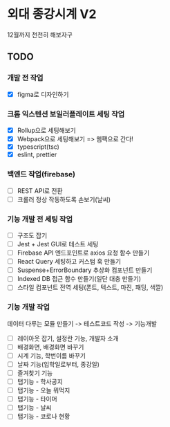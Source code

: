 # 외대 종강시계 V2

12월까지 천천히 해보자구

## TODO

### 개발 전 작업

- [x] figma로 디자인하기

### 크롬 익스텐션 보일러플레이트 세팅 작업

- [x] Rollup으로 세팅해보기
- [x] Webpack으로 세팅해보기 => 웹팩으로 간다!
- [x] typescript(tsc)
- [x] eslint, prettier

### 백엔드 작업(firebase)

- [ ] REST API로 전환
- [ ] 크롤러 정상 작동하도록 손보기(날씨)

### 기능 개발 전 세팅 작업

- [ ] 구조도 잡기
- [ ] Jest + Jest GUI로 테스트 세팅
- [ ] Firebase API 엔드포인트로 axios 요청 함수 만들기
- [ ] React Query 세팅하고 커스텀 훅 만들기
- [ ] Suspense+ErrorBoundary 추상화 컴포넌트 만들기
- [ ] Indexed DB 접근 함수 만들기(일단 대충 만들기)
- [ ] 스타일 컴포넌트 전역 세팅(폰트, 텍스트, 마진, 패딩, 색깔)

### 기능 개발 작업

데이터 다루는 모듈 만들기 -> 테스트코드 작성 -> 기능개발

- [ ] 레이아웃 잡기, 설정란 기능, 개발자 소개
- [ ] 배경화면, 배경화면 바꾸기
- [ ] 시계 기능, 학번이름 바꾸기
- [ ] 날짜 기능(입학일로부터, 종강일)
- [ ] 즐겨찾기 기능
- [ ] 탭기능 - 학사공지
- [ ] 탭기능 - 오늘 뭐먹지
- [ ] 탭기능 - 타이머
- [ ] 탭기능 - 날씨
- [ ] 탭기능 - 코로나 현황
